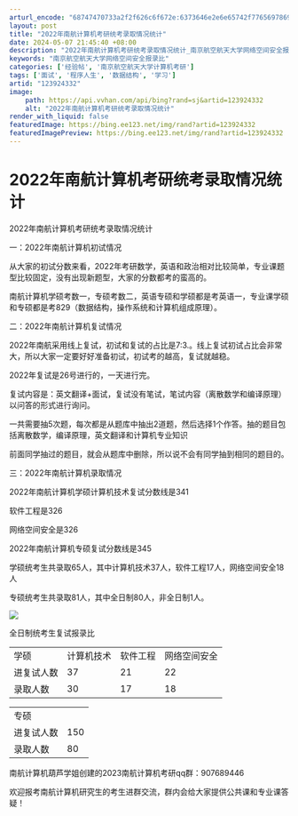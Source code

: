 ```yaml
---
arturl_encode: "68747470733a2f2f626c6f672e:6373646e2e6e65742f77656978696e5f34343038313139382f:61727469636c652f64657461696c732f313233393234333332"
layout: post
title: "2022年南航计算机考研统考录取情况统计"
date: 2024-05-07 21:45:40 +08:00
description: "2022年南航计算机考研统考录取情况统计_南京航空航天大学网络空间安全报录比"
keywords: "南京航空航天大学网络空间安全报录比"
categories: ['经验帖', '南京航空航天大学计算机考研']
tags: ['面试', '程序人生', '数据结构', '学习']
artid: "123924332"
image:
    path: https://api.vvhan.com/api/bing?rand=sj&artid=123924332
    alt: "2022年南航计算机考研统考录取情况统计"
render_with_liquid: false
featuredImage: https://bing.ee123.net/img/rand?artid=123924332
featuredImagePreview: https://bing.ee123.net/img/rand?artid=123924332
---
```


# 2022年南航计算机考研统考录取情况统计

2022年南航计算机考研统考录取情况统计

一：2022年南航计算机初试情况

从大家的初试分数来看，2022年考研数学，英语和政治相对比较简单，专业课题型比较固定，没有出现新题型，大家的分数都考的蛮高的。

南航计算机学硕考数一，专硕考数二，英语专硕和学硕都是考英语一，专业课学硕和专硕都是考829（数据结构，操作系统和计算机组成原理）。

二：2022年南航计算机复试情况

2022年南航采用线上复试，初试和复试的占比是7:3.。线上复试初试占比会非常大，所以大家一定要好好准备初试，初试考的越高，复试就越稳。

2022年复试是26号进行的，一天进行完。

复试内容是：英文翻译+面试，复试没有笔试，笔试内容（离散数学和编译原理）以问答的形式进行询问。

一共需要抽5次题，每次都是从题库中抽出2道题，然后选择1个作答。抽的题目包括离散数学，编译原理，英文翻译和计算机专业知识

前面同学抽过的题目，就会从题库中删除，所以说不会有同学抽到相同的题目的。

三：2022年南航计算机录取情况

2022年南航计算机学硕计算机技术复试分数线是341

软件工程是326

网络空间安全是326

2022年南航计算机专硕复试分数线是345

学硕统考生共录取65人，其中计算机技术37人，软件工程17人，网络空间安全18人

专硕统考生共录取81人，其中全日制80人，非全日制1人。

![](https://i-blog.csdnimg.cn/blog_migrate/043d0650e8c3c20e74b432f40b740b8c.png)

全日制统考生复试报录比

|  |  |  |  |
| --- | --- | --- | --- |
| 学硕 | 计算机技术 | 软件工程 | 网络空间安全 |
| 进复试人数 | 37 | 21 | 22 |
| 录取人数 | 30 | 17 | 18 |

|  |  |
| --- | --- |
| 专硕 |  |
| 进复试人数 | 150 |
| 录取人数 | 80 |

南航计算机葫芦学姐创建的2023南航计算机考研qq群：907689446

欢迎报考南航计算机研究生的考生进群交流，群内会给大家提供公共课和专业课答疑！